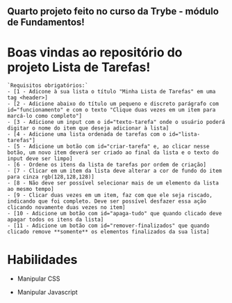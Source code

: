 ## Quarto projeto feito no curso da Trybe - módulo de Fundamentos!

# Boas vindas ao repositório do projeto Lista de Tarefas!


    `Requisitos obrigatórios:`
    - [1 - Adicone à sua lista o título "Minha Lista de Tarefas" em uma tag <header>]
    - [2 - Adicione abaixo do título um pequeno e discreto parágrafo com id="funcionamento" e com o texto "Clique duas vezes em um item para marcá-lo como completo"]
    - [3 - Adicione um input com o id="texto-tarefa" onde o usuário poderá digitar o nome do item que deseja adicionar à lista]
    - [4 - Adicione uma lista ordenada de tarefas com o id="lista-tarefas"]
    - [5 - Adicione um botão com id="criar-tarefa" e, ao clicar nesse botão, um novo item deverá ser criado ao final da lista e o texto do input deve ser limpo]
    - [6 - Ordene os itens da lista de tarefas por ordem de criação]
    - [7 - Clicar em um item da lista deve alterar a cor de fundo do item para cinza rgb(128,128,128)]
    - [8 - Não deve ser possível selecionar mais de um elemento da lista ao mesmo tempo]
    - [9 - Clicar duas vezes em um item, faz com que ele seja riscado, indicando que foi completo. Deve ser possível desfazer essa ação clicando novamente duas vezes no item]
    - [10 - Adicione um botão com id="apaga-tudo" que quando clicado deve apagar todos os itens da lista]
    - [11 - Adicione um botão com id="remover-finalizados" que quando clicado remove **somente** os elementos finalizados da sua lista]

# Habilidades

- Manipular CSS

- Manipular Javascript
